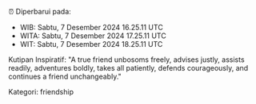 ⏰ Diperbarui pada:
- WIB: Sabtu, 7 Desember 2024 16.25.11 UTC
- WITA: Sabtu, 7 Desember 2024 17.25.11 UTC
- WIT: Sabtu, 7 Desember 2024 18.25.11 UTC

Kutipan Inspiratif:
"A true friend unbosoms freely, advises justly, assists readily, adventures boldly, takes all patiently, defends courageously, and continues a friend unchangeably."


Kategori: friendship


